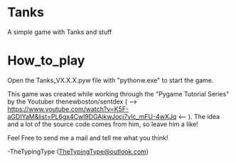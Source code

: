 # Tanks
A simple game with Tanks and stuff

# How_to_play
Open the Tanks_VX.X.X.pyw file with "pythonw.exe" to start the game.

This game was created while working through the "Pygame Tutorial Series" by the Youtuber thenewboston/sentdex ( --> https://www.youtube.com/watch?v=K5F-aGDIYaM&list=PL6gx4Cwl9DGAjkwJocj7vlc_mFU-4wXJq <-- ). The idea and a lot of the source code comes from him, so leave him a like!

Feel Free to send me a mail and tell me what you think!

-TheTypingType 
(TheTypingType@outlook.com)

